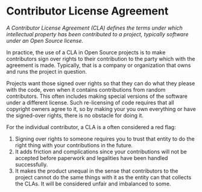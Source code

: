 # Contributor License Agreement

*A Contributor License Agreement (CLA) defines the terms under which
intellectual property has been contributed to a project, typically software
under an Open Source license.*

In practice, the use of a CLA in Open Source projects is to make contributors
sign over rights to their contribution to the party which with the agreement
is made. Typically, that is a company or organization that owns and runs the
project in question.

Projects want those signed over rights so that they can do what they please
with the code, even when it contains contributions from random contributors.
This often includes making special versions of the software under a different
license. Such re-licensing of code requires that all copyright owners agree to
it, so by making your you own everything or have the signed-over rights, there
is no obstacle for doing it.

For the individual contributor, a CLA is a often considered a red flag:

1. Signing over rights to someone requires you to trust that entity to
   do the right thing with your contributions in the future.
2. It adds friction and complications since your contributions will not
   be accepted before paperwork and legalities have been handled
   successfully.
3. It makes the product unequal in the sense that contributors to the project
   cannot do the same things with it as the entity can that collects the
   CLAs. It will be considered unfair and imbalanced to some.
